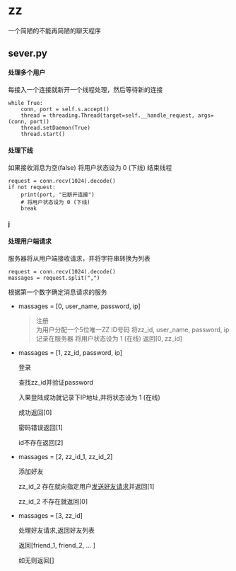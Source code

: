 # zz

一个简陋的不能再简陋的聊天程序

## sever.py

#### 处理多个用户

每接入一个连接就新开一个线程处理，然后等待新的连接
```
while True:
    conn, port = self.s.accept()
    thread = threading.Thread(target=self.__handle_request, args=(conn, port))
    thread.setDaemon(True)
    thread.start()
```

#### 处理下线

如果接收消息为空(false) 将用户状态设为 0 (下线) 结束线程
```
request = conn.recv(1024).decode()
if not request:
    print(port, "已断开连接")
    # 将用户状态设为 0 (下线)
    break
```

#### <a id = friend>j<a/>


#### 处理用户端请求
服务器将从用户端接收请求，并将字符串转换为列表
```
request = conn.recv(1024).decode()
massages = request.split(",")
```
根据第一个数字确定消息请求的服务

+ massages = [0, user_name, password, ip]
   
    >注册   
    >为用户分配一个5位唯一ZZ ID号码
    >将zz_id, user_name, password, ip 记录在服务器
    >将用户状态设为 1 (在线)
    >返回[0, zz_id]

+ massages = [1, zz_id, password, ip]
   
  登录
  
  查找zz_id并验证password
  
  入果登陆成功就记录下IP地址,并将状态设为 1 (在线)

  成功返回[0]

  密码错误返回[1]

  id不存在返回[2]
  
+ massages = [2, zz_id_1, zz_id_2]
  
  添加好友
  
  zz_id_2 存在就向指定用户[发送好友请求](#friend)并返回[1]
  
  zz_id_2 不存在就返回[0]
  


+ massages = [3, zz_id]

  处理好友请求,返回好友列表

  返回[friend_1, friend_2, ... ]

  如无则返回[]


